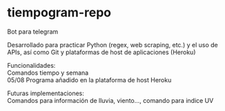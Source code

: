# tiempogram-repo
Bot para telegram

Desarrollado para practicar Python (regex, web scraping, etc.) y el uso de APIs, así como Git y plataformas de host de aplicaciones (Heroku)

Funcionalidades:  
Comandos tiempo y semana  
05/08 Programa añadido en la plataforma de host Heroku

Futuras implementaciones:  
Comandos para información de lluvia, viento..., comando para indice UV
